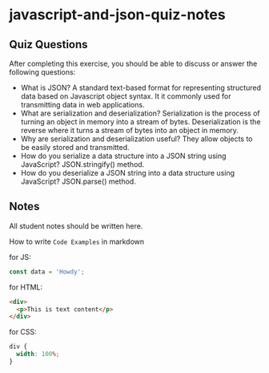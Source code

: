 # javascript-and-json-quiz-notes

## Quiz Questions

After completing this exercise, you should be able to discuss or answer the following questions:

- What is JSON?
  A standard text-based format for representing structured data based on Javascript object syntax. It it commonly used for transmitting data in web applications.
- What are serialization and deserialization?
  Serialization is the process of turning an object in memory into a stream of bytes. Deserialization is the reverse where it turns a stream of bytes into an object in memory.
- Why are serialization and deserialization useful?
  They allow objects to be easily stored and transmitted.
- How do you serialize a data structure into a JSON string using JavaScript?
  JSON.stringify() method.
- How do you deserialize a JSON string into a data structure using JavaScript?
  JSON.parse() method.

## Notes

All student notes should be written here.

How to write `Code Examples` in markdown

for JS:

```javascript
const data = 'Howdy';
```

for HTML:

```html
<div>
  <p>This is text content</p>
</div>
```

for CSS:

```css
div {
  width: 100%;
}
```
